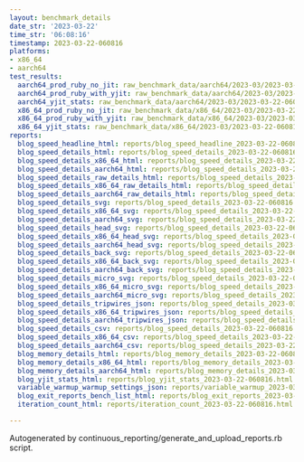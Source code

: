 ```yaml
---
layout: benchmark_details
date_str: '2023-03-22'
time_str: '06:08:16'
timestamp: 2023-03-22-060816
platforms:
- x86_64
- aarch64
test_results:
  aarch64_prod_ruby_no_jit: raw_benchmark_data/aarch64/2023-03/2023-03-22-060816_basic_benchmark_aarch64_prod_ruby_no_jit.json
  aarch64_prod_ruby_with_yjit: raw_benchmark_data/aarch64/2023-03/2023-03-22-060816_basic_benchmark_aarch64_prod_ruby_with_yjit.json
  aarch64_yjit_stats: raw_benchmark_data/aarch64/2023-03/2023-03-22-060816_basic_benchmark_aarch64_yjit_stats.json
  x86_64_prod_ruby_no_jit: raw_benchmark_data/x86_64/2023-03/2023-03-22-060816_basic_benchmark_x86_64_prod_ruby_no_jit.json
  x86_64_prod_ruby_with_yjit: raw_benchmark_data/x86_64/2023-03/2023-03-22-060816_basic_benchmark_x86_64_prod_ruby_with_yjit.json
  x86_64_yjit_stats: raw_benchmark_data/x86_64/2023-03/2023-03-22-060816_basic_benchmark_x86_64_yjit_stats.json
reports:
  blog_speed_headline_html: reports/blog_speed_headline_2023-03-22-060816.html
  blog_speed_details_html: reports/blog_speed_details_2023-03-22-060816.html
  blog_speed_details_x86_64_html: reports/blog_speed_details_2023-03-22-060816.x86_64.html
  blog_speed_details_aarch64_html: reports/blog_speed_details_2023-03-22-060816.aarch64.html
  blog_speed_details_raw_details_html: reports/blog_speed_details_2023-03-22-060816.raw_details.html
  blog_speed_details_x86_64_raw_details_html: reports/blog_speed_details_2023-03-22-060816.x86_64.raw_details.html
  blog_speed_details_aarch64_raw_details_html: reports/blog_speed_details_2023-03-22-060816.aarch64.raw_details.html
  blog_speed_details_svg: reports/blog_speed_details_2023-03-22-060816.svg
  blog_speed_details_x86_64_svg: reports/blog_speed_details_2023-03-22-060816.x86_64.svg
  blog_speed_details_aarch64_svg: reports/blog_speed_details_2023-03-22-060816.aarch64.svg
  blog_speed_details_head_svg: reports/blog_speed_details_2023-03-22-060816.head.svg
  blog_speed_details_x86_64_head_svg: reports/blog_speed_details_2023-03-22-060816.x86_64.head.svg
  blog_speed_details_aarch64_head_svg: reports/blog_speed_details_2023-03-22-060816.aarch64.head.svg
  blog_speed_details_back_svg: reports/blog_speed_details_2023-03-22-060816.back.svg
  blog_speed_details_x86_64_back_svg: reports/blog_speed_details_2023-03-22-060816.x86_64.back.svg
  blog_speed_details_aarch64_back_svg: reports/blog_speed_details_2023-03-22-060816.aarch64.back.svg
  blog_speed_details_micro_svg: reports/blog_speed_details_2023-03-22-060816.micro.svg
  blog_speed_details_x86_64_micro_svg: reports/blog_speed_details_2023-03-22-060816.x86_64.micro.svg
  blog_speed_details_aarch64_micro_svg: reports/blog_speed_details_2023-03-22-060816.aarch64.micro.svg
  blog_speed_details_tripwires_json: reports/blog_speed_details_2023-03-22-060816.tripwires.json
  blog_speed_details_x86_64_tripwires_json: reports/blog_speed_details_2023-03-22-060816.x86_64.tripwires.json
  blog_speed_details_aarch64_tripwires_json: reports/blog_speed_details_2023-03-22-060816.aarch64.tripwires.json
  blog_speed_details_csv: reports/blog_speed_details_2023-03-22-060816.csv
  blog_speed_details_x86_64_csv: reports/blog_speed_details_2023-03-22-060816.x86_64.csv
  blog_speed_details_aarch64_csv: reports/blog_speed_details_2023-03-22-060816.aarch64.csv
  blog_memory_details_html: reports/blog_memory_details_2023-03-22-060816.html
  blog_memory_details_x86_64_html: reports/blog_memory_details_2023-03-22-060816.x86_64.html
  blog_memory_details_aarch64_html: reports/blog_memory_details_2023-03-22-060816.aarch64.html
  blog_yjit_stats_html: reports/blog_yjit_stats_2023-03-22-060816.html
  variable_warmup_warmup_settings_json: reports/variable_warmup_2023-03-22-060816.warmup_settings.json
  blog_exit_reports_bench_list_html: reports/blog_exit_reports_2023-03-22-060816.bench_list.html
  iteration_count_html: reports/iteration_count_2023-03-22-060816.html

---
```

Autogenerated by continuous_reporting/generate_and_upload_reports.rb script.
